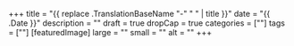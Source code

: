 +++
title = "{{ replace .TranslationBaseName "-" " " | title }}"
date = "{{ .Date }}"
description = ""
draft = true
dropCap = true
categories = [""]
tags = [""]
[featuredImage]
  large = ""
  small = ""
  alt   = ""
+++
